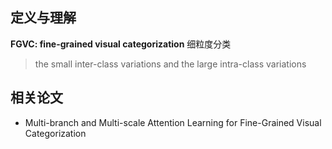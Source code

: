 ## 定义与理解
**FGVC: fine-grained visual categorization**
细粒度分类

> the small inter-class variations and the large intra-class variations

## 相关论文
* Multi-branch and Multi-scale Attention Learning for Fine-Grained Visual Categorization
